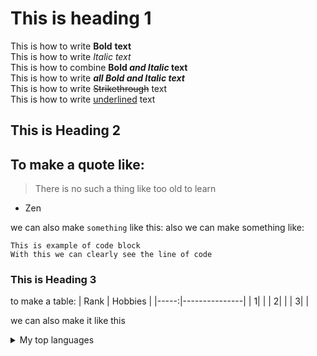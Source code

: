 # This is heading 1

This is how to write **Bold** __text__ \
This is how to write *Italic* _text_ \
This is how to combine **Bold _and Italic_ text** \
This is how to write ***all Bold and Italic text*** \
This is how to write ~~Strikethrough~~ text \
This is how to write <ins>underlined</ins> text

## This is Heading 2

To make a quote like:
---
> There is no such a thing like too old to learn
- Zen

we can also make `something` like this:
also we can make something like:
```
This is example of code block
With this we can clearly see the line of code
```

### This is Heading 3

to make a table:
| Rank |    Hobbies    |
|-----:|---------------|
|     1|               |
|     2|               |
|     3|               |

we can also make it like this
<details>
<summary>My top languages</summary>

| Rank | Languages |
|-----:|-----------|
|     1| JavaScript|
|     2| Python    |
|     3| SQL       |

</details>

